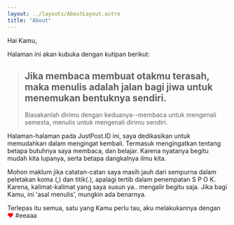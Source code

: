 ```yaml
---
layout: ../layouts/AboutLayout.astro
title: "About"
---
```


Hai Kamu,

Halaman ini akan kubuka dengan kutipan berikut:
>## Jika membaca membuat otakmu terasah, maka menulis adalah jalan bagi jiwa untuk menemukan bentuknya sendiri.
>
>Biasakanlah dirimu dengan keduanya--membaca untuk mengenali semesta, menulis untuk mengenali dirimu sendiri.

Halaman-halaman pada JustPost.ID ini, saya dedikasikan untuk memudahkan dalam mengingat kembali. Termasuk mengingatkan tentang betapa butuhnya saya membaca, dan belajar. Karena nyatanya begitu mudah kita lupanya, serta betapa dangkalnya ilmu kita.

Mohon maklum jika catatan-catan saya masih jauh dari sempurna dalam peletakan koma (,) dan titik(.), apalagi tertib dalam penempatan S P O K. Karena, kalimat-kalimat yang saya susun ya.. mengalir begitu saja. Jika bagi Kamu, ini 'asal menulis', mungkin ada benarnya.

Terlepas itu semua, satu yang Kamu perlu tau, aku melakukannya dengan <span style="color: red;">❤</span> #eeaaa